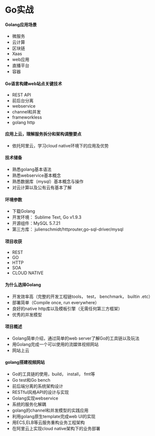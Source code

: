 # Go实战
#### Golang应用场景

- 微服务
- 云计算
- 区块链
- Xaas
- web应用
- 直播平台
- 容器

#### Go语言构建web站点关键技术

- REST API
- 前后台分离
- webservice
- channel和并发
- frameworkless
- golang http

#### 应用上云，理解服务拆分和架构调整要点

- 依托阿里云，学习cloud native环境下的应用及优势

#### 技术储备

- 熟悉golang基本语法
- 熟悉webservice基本概念
- 熟悉数据库（mysql）基本概念与操作
- 对云计算以及公有云有基本了解

#### 环境参数

- 下载Golang
- 开发环境： Sublime Text, Go v1.9.3
- 开源组件：MySQL 5.7.21
- 第三方库： julienschmidt/httprouter,go-sql-driver/mysql

#### 项目收获

- REST
- GO
- HTTP
- SOA
- CLOUD NATIVE

#### 为什么选择Golang

- 开发效率高（完整的开发工程链tools， test， benchmark， builtin .etc）
- 部署简单（Compile once, run everywhere）
- 良好的native http库以及模板引擎（无需任何第三方框架）
- 优秀的并发模型

#### 项目概述

- Golang简单介绍，通过简单的web server了解Go的工具链以及玩法
- 用Golang完成一个可以使用的流媒体视频网站
- 网站上云

#### golang搭建视频网站

- Go的工具链的使用，build， install， fmt等
- Go test和Go bench
- 前后端分离的系统架构设计
- RESTful风格API的设计与实现
- Golang实现webservice
- 系统的服务化解耦
- golang的channel和并发模型的实践应用
- 利用golang原生template完成web UI的实现
- 用ECS,ELB等云服务重构业务工程架构
- 在阿里云上实现cloud native架构下的业务部署